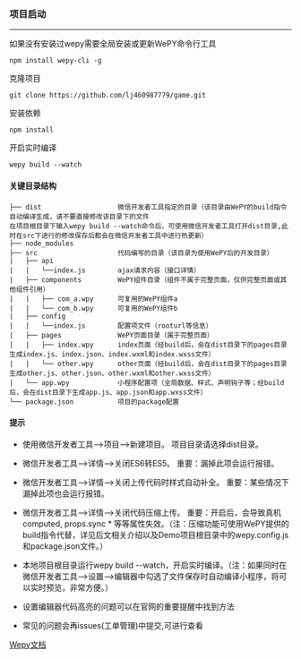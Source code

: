 ### 项目启动
***
如果没有安装过wepy需要全局安装或更新WePY命令行工具
```
npm install wepy-cli -g 
```
克隆项目
```
git clone https://github.com/lj460987779/game.git
```
安装依赖
```
npm install
```

开启实时编译
```
wepy build --watch
```

#### 关键目录结构
```
├── dist                   微信开发者工具指定的目录（该目录由WePY的build指令自动编译生成，请不要直接修改该目录下的文件
在项目根目录下输入wepy build --watch命令后，可使用微信开发者工具打开dist目录,此时在src下进行的修改保存后都会在微信开发者工具中进行热更新）
├── node_modules           
├── src                    代码编写的目录（该目录为使用WePY后的开发目录）
|   ├── api
|   |   └──index.js        ajax请求内容（接口详情）
|   ├── components         WePY组件目录（组件不属于完整页面，仅供完整页面或其他组件引用）
|   |   ├── com_a.wpy      可复用的WePY组件a
|   |   └── com_b.wpy      可复用的WePY组件b
|   ├── config              
|   |   └──index.js        配置项文件（rooturl等信息）
|   ├── pages              WePY页面目录（属于完整页面）
|   |   ├── index.wpy      index页面（经build后，会在dist目录下的pages目录生成index.js、index.json、index.wxml和index.wxss文件）
|   |   └── other.wpy      other页面（经build后，会在dist目录下的pages目录生成other.js、other.json、other.wxml和other.wxss文件）
|   └── app.wpy            小程序配置项（全局数据、样式、声明钩子等；经build后，会在dist目录下生成app.js、app.json和app.wxss文件）
└── package.json           项目的package配置
```

#### 提示

* 使用微信开发者工具-->项目-->新建项目。 项目目录请选择dist目录。

* 微信开发者工具-->详情-->关闭ES6转ES5。 重要：漏掉此项会运行报错。

* 微信开发者工具-->详情-->关闭上传代码时样式自动补全。 重要：某些情况下漏掉此项也会运行报错。

* 微信开发者工具-->详情-->关闭代码压缩上传。 重要：开启后，会导致真机computed, props.sync * 等等属性失效。（注：压缩功能可使用WePY提供的build指令代替，详见后文相关介绍以及Demo项目根目录中的wepy.config.js和package.json文件。）

* 本地项目根目录运行wepy build --watch，开启实时编译。（注：如果同时在微信开发者工具-->设置-->编辑器中勾选了文件保存时自动编译小程序，将可以实时预览，非常方便。）

* 设置编辑器代码高亮的问题可以在官网的重要提醒中找到方法

* 常见的问题会再issues(工单管理)中提交,可进行查看


[Wepy文档](https://tencent.github.io/wepy/document.html#/)